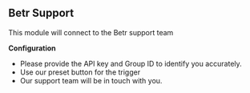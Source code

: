 ## Betr Support

This module will connect to the Betr support team

**Configuration**

* Please provide the API key and Group ID to identify you accurately.
* Use our preset button for the trigger
* Our support team will be in touch with you.
